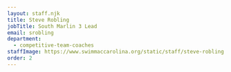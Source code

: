 ```yaml
---
layout: staff.njk
title: Steve Robling
jobTitle: South Marlin 3 Lead
email: srobling
department:
  - competitive-team-coaches
staffImage: https://www.swimmaccarolina.org/static/staff/steve-robling.jpg
order: 2
---
```

